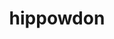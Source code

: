 ---
id: 450
title: hippowdon
types: [ground]
image: https://raw.githubusercontent.com/PokeAPI/sprites/master/sprites/pokemon/450.png
---